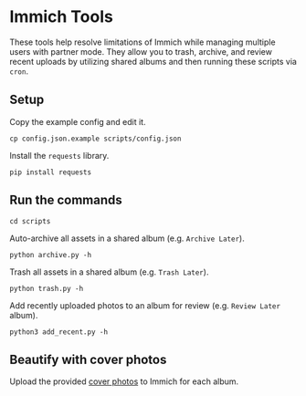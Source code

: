# Immich Tools

These tools help resolve limitations of Immich while managing multiple users with partner mode.  They allow you to trash, archive, and review recent uploads by utilizing shared albums and then running these scripts via `cron`.


## Setup

Copy the example config and edit it.

    cp config.json.example scripts/config.json

Install the `requests` library.

    pip install requests


## Run the commands

    cd scripts

Auto-archive all assets in a shared album (e.g. `Archive Later`).

    python archive.py -h

Trash all assets in a shared album (e.g. `Trash Later`).

    python trash.py -h

Add recently uploaded photos to an album for review (e.g. `Review Later` album).

    python3 add_recent.py -h


## Beautify with cover photos

Upload the provided [cover photos](images/) to Immich for each album.